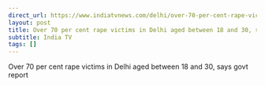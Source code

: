 ```yaml
---
direct_url: https://www.indiatvnews.com/delhi/over-70-per-cent-rape-victims-in-delhi-aged-between-18-and-30-govt-directorate-of-economics-and-statistics-report-2023-12-08-906448
layout: post
title: Over 70 per cent rape victims in Delhi aged between 18 and 30, says govt report
subtitle: India TV
tags: []
---
```


Over 70 per cent rape victims in Delhi aged between 18 and 30, says govt report
